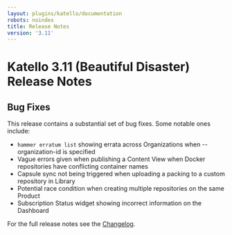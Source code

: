 ```yaml
---
layout: plugins/katello/documentation
robots: noindex
title: Release Notes
version: '3.11'
---
```


# Katello 3.11 (Beautiful Disaster) Release Notes

## Bug Fixes

This release contains a substantial set of bug fixes. Some notable ones include:
- `hammer erratum list` showing errata across Organizations when --organization-id is specified
- Vague errors given when publishing a Content View when Docker repositories have conflicting container names
- Capsule sync not being triggered when uploading a packing to a custom repository in Library
- Potential race condition when creating multiple repositories on the same Product
- Subscription Status widget showing incorrect information on the Dashboard

For the full release notes see the [Changelog](https://github.com/Katello/katello/blob/KATELLO-3.11/CHANGELOG.md).
